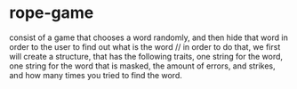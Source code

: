 # rope-game
consist of a game that chooses a word randomly, and then hide that word in order to the user to find out what is the word
// in order to do that, we first will create a structure, that has the following traits, one string for the word, one string for the word that is masked, the amount of errors, and strikes, and how many times you tried to find the word.
